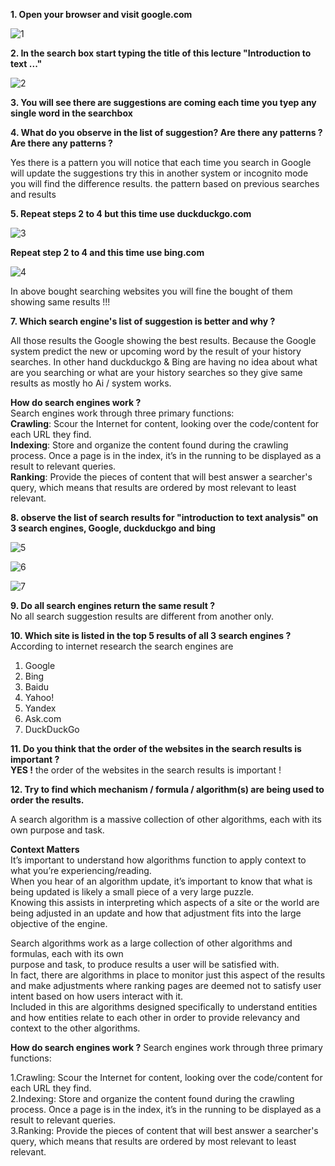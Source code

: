 **1. Open your browser and visit google.com**

![1](https://user-images.githubusercontent.com/57193804/115973914-f7126f00-a571-11eb-975e-ae55f3011c0e.jpg)

**2. In the search box start typing the title of this lecture "Introduction to text ..."**

![2](https://user-images.githubusercontent.com/57193804/115974012-08a84680-a573-11eb-898b-8096b478a67b.jpg)

**3. You will see there are suggestions are coming each time you tyep any single word in the searchbox**

**4. What do you observe in the list of suggestion? Are there any patterns ?** **Are there any patterns ?**

Yes there is a pattern you will notice that each time you search in Google will update the suggestions try this in another system or incognito mode you will find the difference results. the pattern based on previous searches and results


**5. Repeat steps 2 to 4 but this time use duckduckgo.com**

![3](https://user-images.githubusercontent.com/57193804/115974360-8ec58c80-a575-11eb-9f0a-e69888347762.jpg)

**Repeat step 2 to 4 and this time use bing.com**

![4](https://user-images.githubusercontent.com/57193804/115974388-d5b38200-a575-11eb-82b6-933bb7c2e559.jpg)

In above bought searching websites you will fine the bought of them showing same results !!! 

**7. Which search engine's list of suggestion is better and why ?**

All those results the Google showing the best results. Because the Google system predict the new or upcoming word by the result of your history searches. In other hand duckduckgo & Bing are having no idea about what are you searching or what are your history searches so they give same results as mostly ho Ai / system works. 

**How do search engines work ?**
<br/>Search engines work through three primary functions:<br/>**Crawling**: Scour the Internet for content, looking over the code/content for each URL they find.
 <br/>**Indexing**: Store and organize the content found during the crawling process. Once a page is in the index, it’s in the running to be displayed as a result to relevant queries. <br/>**Ranking**: Provide the pieces of content that will best answer a searcher's query, which means that results are ordered by most relevant to least relevant.
 
 **8. observe the list of search results for "introduction to text analysis" on 3 search engines, Google, duckduckgo and bing**

![5](https://user-images.githubusercontent.com/57193804/115974914-a737a600-a579-11eb-8767-49875edcac5e.jpg)

![6](https://user-images.githubusercontent.com/57193804/115974915-a9016980-a579-11eb-963a-0ab42c312225.jpg)

![7](https://user-images.githubusercontent.com/57193804/115974918-ac94f080-a579-11eb-94d5-244c3220ff84.jpg)

**9. Do all search engines return the same result ?**
<br/> No all search suggestion results are different from another only.

**10. Which site is listed in the top 5 results of all 3 search engines ?**
<br/>   According to internet research the search engines are <br/> 
 1.	Google<br/> 
 2.	Bing<br/> 
 3.	Baidu<br/> 
 4.	Yahoo!<br/> 
 5.	Yandex<br/> 
 6.	Ask.com<br/> 
 7.	DuckDuckGo<br/> 



**11. Do you think that the order of the websites in the search results is important ?**
<br/> **YES !** the order of the websites in the search results is important !

**12. Try to find which mechanism / formula / algorithm(s) are being used to order the results.**

A search algorithm is a massive collection of other algorithms, each with its own purpose and task. 

**Context Matters**<br/>It’s important to understand how algorithms function to apply context to what you’re experiencing/reading.<br/>When you hear of an algorithm update, it’s important to know that what is being updated is likely a small piece of a very large puzzle. <br/>Knowing this assists in interpreting which aspects of a site or the world are being adjusted in an update and how that adjustment fits into the large objective of the engine.

Search algorithms work as a large collection of other algorithms and formulas, each with its own<br/>purpose and task, to produce results a user will be satisfied with. <br/>In fact, there are algorithms in place to monitor just this aspect of the results and make adjustments where ranking pages are deemed not to satisfy user intent based on how users interact with it. <br/>Included in this are algorithms designed specifically to understand entities and how entities relate to each other in order to provide relevancy and context to the other algorithms.

**How do search engines work ?**
Search engines work through three primary functions:

1.Crawling: Scour the Internet for content, looking over the code/content for each URL they find.<br/>
2.Indexing: Store and organize the content found during the crawling process. Once a page is in the index, it’s in the running to be displayed as a result to relevant queries.<br/>
3.Ranking: Provide the pieces of content that will best answer a searcher's query, which means that results are ordered by most relevant to least relevant.
 
 
